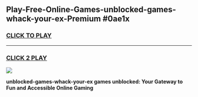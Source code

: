 
## Play-Free-Online-Games-unblocked-games-whack-your-ex-Premium #0ae1x
<h3>
<a href="https://premium.freeplayer.one?title=unblocked-games-whack-your-ex&ref=8M">CLICK TO PLAY</a></h3>
<hr>

<h3>
<a href="https://premium.freeplayer.one?title=unblocked-games-whack-your-ex&ref=8M">CLICK 2 PLAY</a>
  
</h3>

<a href="https://premium.freeplayer.one?title=unblocked-games-whack-your-ex&ref=8M"><img src="https://clearcache.store/games.png"></a>


**unblocked-games-whack-your-ex games unblocked: Your Gateway to Fun and Accessible Online Gaming**
